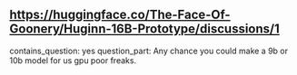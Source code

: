 ## https://huggingface.co/The-Face-Of-Goonery/Huginn-16B-Prototype/discussions/1

contains_question: yes
question_part: Any chance you could make a 9b or 10b model for us gpu poor freaks. 